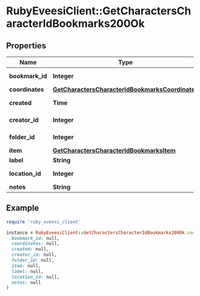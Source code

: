 # RubyEveesiClient::GetCharactersCharacterIdBookmarks200Ok

## Properties

| Name | Type | Description | Notes |
| ---- | ---- | ----------- | ----- |
| **bookmark_id** | **Integer** | bookmark_id integer |  |
| **coordinates** | [**GetCharactersCharacterIdBookmarksCoordinates**](GetCharactersCharacterIdBookmarksCoordinates.md) |  | [optional] |
| **created** | **Time** | created string |  |
| **creator_id** | **Integer** | creator_id integer |  |
| **folder_id** | **Integer** | folder_id integer | [optional] |
| **item** | [**GetCharactersCharacterIdBookmarksItem**](GetCharactersCharacterIdBookmarksItem.md) |  | [optional] |
| **label** | **String** | label string |  |
| **location_id** | **Integer** | location_id integer |  |
| **notes** | **String** | notes string |  |

## Example

```ruby
require 'ruby_eveesi_client'

instance = RubyEveesiClient::GetCharactersCharacterIdBookmarks200Ok.new(
  bookmark_id: null,
  coordinates: null,
  created: null,
  creator_id: null,
  folder_id: null,
  item: null,
  label: null,
  location_id: null,
  notes: null
)
```


